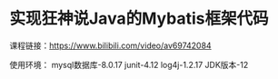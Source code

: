 # 实现狂神说Java的Mybatis框架代码

课程链接：https://www.bilibili.com/video/av69742084

使用环境： mysql数据库-8.0.17 junit-4.12 log4j-1.2.17 JDK版本-12
